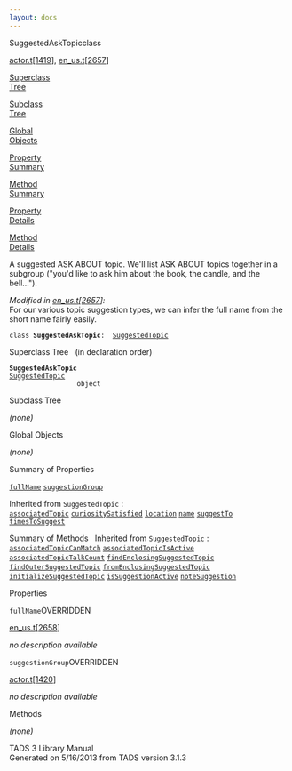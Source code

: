 ```yaml
---
layout: docs
---
```

<span class="title">SuggestedAskTopic</span><span class="type">class</span>

[actor.t](../file/actor.t.html)\[[1419](../source/actor.t.html#1419)\],
[en_us.t](../file/en_us.t.html)\[[2657](../source/en_us.t.html#2657)\]

[Superclass  
Tree](#_SuperClassTree_)

[Subclass  
Tree](#_SubClassTree_)

[Global  
Objects](#_ObjectSummary_)

[Property  
Summary](#_PropSummary_)

[Method  
Summary](#_MethodSummary_)

[Property  
Details](#_Properties_)

[Method  
Details](#_Methods_)



A suggested ASK ABOUT topic. We'll list ASK ABOUT topics together in a
subgroup ("you'd like to ask him about the book, the candle, and the
bell...").

*Modified in
[en_us.t](../file/en_us.t.html)\[[2657](../source/en_us.t.html#2657)\]:*  
For our various topic suggestion types, we can infer the full name from
the short name fairly easily.

`class `**`SuggestedAskTopic`**` :   `[`SuggestedTopic`](../object/SuggestedTopic.html)



<span id="_SuperClassTree_"></span>



<span class="hdln">Superclass Tree</span>   (in declaration order)



**`SuggestedAskTopic`**  
[`SuggestedTopic`](../object/SuggestedTopic.html)  
`                 object`  
<span id="_SubClassTree_"></span>



<span class="hdln">Subclass Tree</span>  



*(none)* <span id="_ObjectSummary_"></span>



<span class="hdln">Global Objects</span>  



*(none)* <span id="_PropSummary_"></span>



<span class="hdln">Summary of Properties</span>  



[`fullName`](#fullName) [`suggestionGroup`](#suggestionGroup)

Inherited from `SuggestedTopic` :  
[`associatedTopic`](../object/SuggestedTopic.html#associatedTopic) [`curiositySatisfied`](../object/SuggestedTopic.html#curiositySatisfied) [`location`](../object/SuggestedTopic.html#location) [`name`](../object/SuggestedTopic.html#name) [`suggestTo`](../object/SuggestedTopic.html#suggestTo) [`timesToSuggest`](../object/SuggestedTopic.html#timesToSuggest)

<span id="_MethodSummary_"></span>



<span class="hdln">Summary of Methods</span>  
Inherited from `SuggestedTopic` :  
[`associatedTopicCanMatch`](../object/SuggestedTopic.html#associatedTopicCanMatch) [`associatedTopicIsActive`](../object/SuggestedTopic.html#associatedTopicIsActive) [`associatedTopicTalkCount`](../object/SuggestedTopic.html#associatedTopicTalkCount) [`findEnclosingSuggestedTopic`](../object/SuggestedTopic.html#findEnclosingSuggestedTopic) [`findOuterSuggestedTopic`](../object/SuggestedTopic.html#findOuterSuggestedTopic) [`fromEnclosingSuggestedTopic`](../object/SuggestedTopic.html#fromEnclosingSuggestedTopic) [`initializeSuggestedTopic`](../object/SuggestedTopic.html#initializeSuggestedTopic) [`isSuggestionActive`](../object/SuggestedTopic.html#isSuggestionActive) [`noteSuggestion`](../object/SuggestedTopic.html#noteSuggestion)

<span id="_Properties_"></span>



<span class="hdln">Properties</span>  



<span id="fullName"></span>

`fullName`<span class="rem">OVERRIDDEN</span>

[en_us.t](../file/en_us.t.html)\[[2658](../source/en_us.t.html#2658)\]



*no description available*



<span id="suggestionGroup"></span>

`suggestionGroup`<span class="rem">OVERRIDDEN</span>

[actor.t](../file/actor.t.html)\[[1420](../source/actor.t.html#1420)\]



*no description available*



<span id="_Methods_"></span>



<span class="hdln">Methods</span>  



*(none)*



TADS 3 Library Manual  
Generated on 5/16/2013 from TADS version 3.1.3


